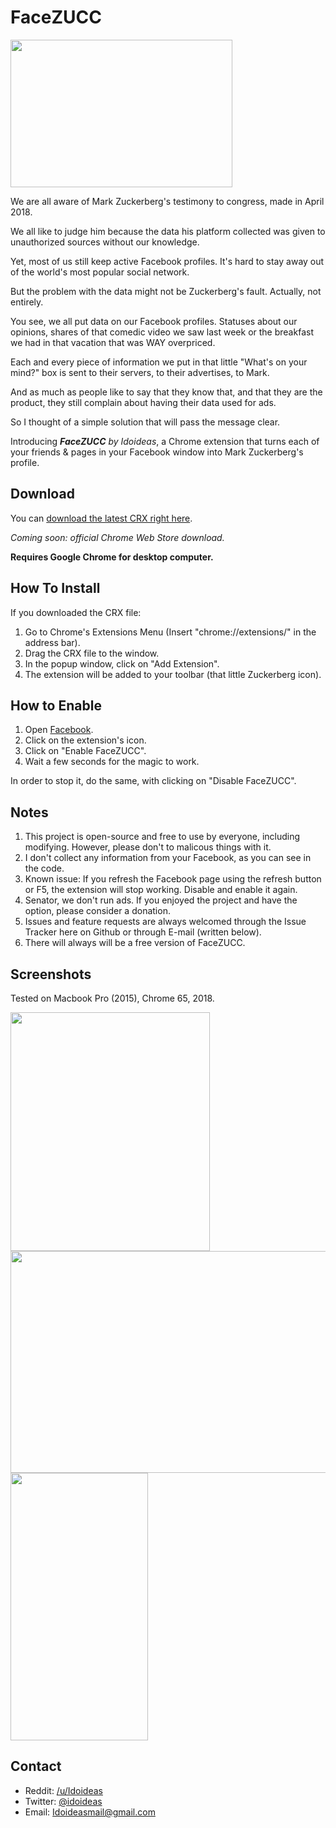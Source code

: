 # FaceZUCC

<img src="https://i.imgur.com/cyzY1nA.jpg" width="355" height="236">

We are all aware of Mark Zuckerberg's testimony to congress, made in April 2018.

We all like to judge him because the data his platform collected was given to unauthorized sources without our knowledge.

Yet, most of us still keep active Facebook profiles. It's hard to stay away out of the world's most popular social network.

But the problem with the data might not be Zuckerberg's fault. Actually, not entirely.

You see, we all put data on our Facebook profiles. Statuses about our opinions, shares of that comedic video we saw last week or the breakfast we had in that vacation that was WAY overpriced.

Each and every piece of information we put in that little "What's on your mind?" box is sent to their servers, to their advertises, to Mark.

And as much as people like to say that they know that, and that they are the product, they still complain about having their data used for ads.

So I thought of a simple solution that will pass the message clear.

Introducing ***FaceZUCC*** *by Idoideas*, a Chrome extension that turns each of your friends & pages in your Facebook window into Mark Zuckerberg's profile. 

## Download

You can [download the latest CRX right here](https://github.com/idoideas/FaceZUCC/raw/master/FaceZUCC.crx).

*Coming soon: official Chrome Web Store download.*

**Requires Google Chrome for desktop computer.**

## How To Install

If you downloaded the CRX file:
1. Go to Chrome's Extensions Menu (Insert "chrome://extensions/" in the address bar).
2. Drag the CRX file to the window.
3. In the popup window, click on "Add Extension".
4. The extension will be added to your toolbar (that little Zuckerberg icon).

## How to Enable

1. Open [Facebook](https://www.facebook.com/).
2. Click on the extension's icon.
3. Click on "Enable FaceZUCC".
4. Wait a few seconds for the magic to work.

In order to stop it, do the same, with clicking on "Disable FaceZUCC".

## Notes

1. This project is open-source and free to use by everyone, including modifying. However, please don't to malicous things with it.
2. I don't collect any information from your Facebook, as you can see in the code.
3. Known issue: If you refresh the Facebook page using the refresh button or F5, the extension will stop working. Disable and enable it again.
4. Senator, we don't run ads. If you enjoyed the project and have the option, please consider a donation.
5. Issues and feature requests are always welcomed through the Issue Tracker here on Github or through E-mail (written below).
6. There will always will be a free version of FaceZUCC.

## Screenshots

Tested on Macbook Pro (2015), Chrome 65, 2018.

<img src="https://i.imgur.com/rlI93Wl.png" width="319" height="382">
<img src="https://i.imgur.com/yyYooQ9.png" width="532" height="355">
<img src="https://i.imgur.com/oDxSpJI.png" width="220" height="428">

## Contact

* Reddit: [/u/Idoideas](https://www.reddit.com/user/idoideas)
* Twitter: [@idoideas](https://www.twitter.com/idoideas)
* Email: Idoideasmail@gmail.com
